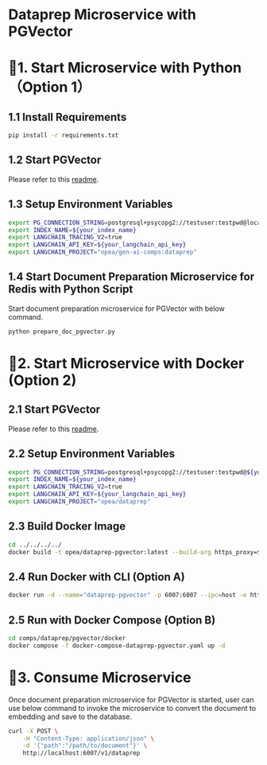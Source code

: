 # Dataprep Microservice with PGVector

# 🚀1. Start Microservice with Python（Option 1）

## 1.1 Install Requirements

```bash
pip install -r requirements.txt
```

## 1.2 Start PGVector

Please refer to this [readme](../../../vectorstores/langchain/pgvcetor/README.md).

## 1.3 Setup Environment Variables

```bash
export PG_CONNECTION_STRING=postgresql+psycopg2://testuser:testpwd@localhost:5432/vectordb
export INDEX_NAME=${your_index_name}
export LANGCHAIN_TRACING_V2=true
export LANGCHAIN_API_KEY=${your_langchain_api_key}
export LANGCHAIN_PROJECT="opea/gen-ai-comps:dataprep"
```

## 1.4 Start Document Preparation Microservice for Redis with Python Script

Start document preparation microservice for PGVector with below command.

```bash
python prepare_doc_pgvector.py
```

# 🚀2. Start Microservice with Docker (Option 2)

## 2.1 Start PGVector 

Please refer to this [readme](../../../vectorstores/langchain/pgvector/README.md).

## 2.2 Setup Environment Variables

```bash
export PG_CONNECTION_STRING=postgresql+psycopg2://testuser:testpwd@${your_ip}:5432/vectordb
export INDEX_NAME=${your_index_name}
export LANGCHAIN_TRACING_V2=true
export LANGCHAIN_API_KEY=${your_langchain_api_key}
export LANGCHAIN_PROJECT="opea/dataprep"
```

## 2.3 Build Docker Image

```bash
cd ../../../../
docker build -t opea/dataprep-pgvector:latest --build-arg https_proxy=$https_proxy --build-arg http_proxy=$http_proxy -f comps/dataprep/pgvector/docker/Dockerfile .
```

## 2.4 Run Docker with CLI (Option A)

```bash
docker run -d --name="dataprep-pgvector" -p 6007:6007 --ipc=host -e http_proxy=$http_proxy -e https_proxy=$https_proxy dataprep:latest -e PG_CONNECTION_STRING=$PG_CONNECTION_STRING  -e INDEX_NAME=$INDEX_NAME -e TEI_ENDPOINT=$TEI_ENDPOINT opea/dataprep-pgvector:latest
```

## 2.5 Run with Docker Compose (Option B)

```bash
cd comps/dataprep/pgvector/docker
docker compose -f docker-compose-dataprep-pgvector.yaml up -d
```

# 🚀3. Consume Microservice

Once document preparation microservice for PGVector is started, user can use below command to invoke the microservice to convert the document to embedding and save to the database.

```bash
curl -X POST \
    -H "Content-Type: application/json" \
    -d '{"path":"/path/to/document"}' \
    http://localhost:6007/v1/dataprep
```
